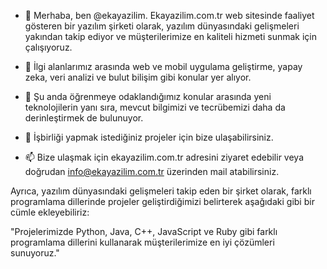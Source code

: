 - 👋 Merhaba, ben @ekayazilim. Ekayazilim.com.tr web sitesinde faaliyet gösteren bir yazılım şirketi olarak, yazılım dünyasındaki gelişmeleri yakından takip ediyor ve müşterilerimize en kaliteli hizmeti sunmak için çalışıyoruz.

- 👀 İlgi alanlarımız arasında web ve mobil uygulama geliştirme, yapay zeka, veri analizi ve bulut bilişim gibi konular yer alıyor.

- 🌱 Şu anda öğrenmeye odaklandığımız konular arasında yeni teknolojilerin yanı sıra, mevcut bilgimizi ve tecrübemizi daha da derinleştirmek de bulunuyor.

- 💞️ İşbirliği yapmak istediğiniz projeler için bize ulaşabilirsiniz.

- 📫 Bize ulaşmak için ekayazilim.com.tr adresini ziyaret edebilir veya doğrudan info@ekayazilim.com.tr üzerinden mail atabilirsiniz.

<!---
ekayazilim/ekayazilim, bu dosyasıyla birlikte ✨ özel ✨ bir depo olarak görüntülenir çünkü GitHub profilinizdeki README.md dosyası olarak kullanılır. Yaptığınız değişiklikleri önizlemek için Preview bağlantısını tıklayabilirsiniz.
--->

Ayrıca, yazılım dünyasındaki gelişmeleri takip eden bir şirket olarak, farklı programlama dillerinde projeler geliştirdiğimizi belirterek aşağıdaki gibi bir cümle ekleyebiliriz:

"Projelerimizde Python, Java, C++, JavaScript ve Ruby gibi farklı programlama dillerini kullanarak müşterilerimize en iyi çözümleri sunuyoruz."
